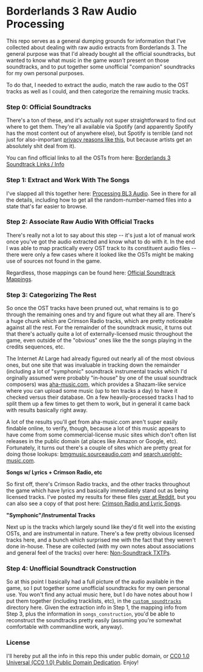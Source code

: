 Borderlands 3 Raw Audio Processing
==================================

This repo serves as a general dumping grounds for information that I've
collected about dealing with raw audio extracts from Borderlands 3.
The general purpose was that I'd already bought all the official
soundtracks, but wanted to know what music in the game *wasn't* present
on those soundtracks, and to put together some unofficial "companion"
soundtracks for my own personal purposes.

To do that, I needed to extract the audio, match the raw audio to the OST
tracks as well as I could, and then categorize the remaining music tracks.

### Step 0: Official Soundtracks

There's a ton of these, and it's actually not super straightforward
to find out where to get them.  They're all available via Spotify (and
apparently Spotify has the most content out of anywhere else), but
Spotify is terrible (and not just for also-important
[privacy reasons like this](https://www.wired.com/story/spotify-tracking-how-to-stop-it/amp),
but because artists get an absolutely shit deal from it).

You can find official links to all the OSTs from here:
[Borderlands 3 Soundtrack Links / Info](soundtrack_sources.md)

### Step 1: Extract and Work With The Songs

I've slapped all this together here: [Processing BL3 Audio](processing_bl3_audio.md).
See in there for all the details, including how to get all the random-number-named
files into a state that's far easier to browse.

### Step 2: Associate Raw Audio With Official Tracks

There's really not a lot to say about this step -- it's just a lot of
manual work once you've got the audio extracted and know what to do
with it.  In the end I was able to map practically every OST track to
its constituent audio files -- there were only a few cases where it
looked like the OSTs might be making use of sources not found in the
game.

Regardless, those mappings can be found here: [Official Soundtrack Mappings](official_st_mapping.txt).

### Step 3: Categorizing The Rest

So once the OST tracks have been pruned out, what remains is to go
through the remaining ones and try and figure out what they all are.
There's a huge chunk which are Crimson Radio tracks, which are pretty
noticeable against all the rest.  For the remainder of the soundtrack
music, it turns out that there's actually quite a lot of
externally-licensed music throughout the game, even outside of the
"obvious" ones like the the songs playing in the credits sequences, etc.

The Internet At Large had already figured out nearly all of the most
obvious ones, but one site that was invaluable in tracking down the
remainder (including a lot of "symphonic" soundtrack instrumental tracks
which I'd orginally assumed were probably "in-house" by one of the usual
soundtrack composers) was [aha-music.com](https://www.aha-music.com/identify-songs-music-recognition-online),
which provides a Shazam-like service where you can upload some music (up
to ten tracks a day) to have it checked versus their database.  On a
few heavily-processed tracks I had to split them up a few times to get
them to work, but in general it came back with results basically right
away.

A lot of the results you'll get from aha-music.com aren't super easily
findable online, to verify, though, because a lot of this music appears
to have come from some commercial-license music sites which don't often
list releases in the public domain (at places like Amazon or Google, etc).
Fortunately, it turns out there's a couple of sites which are pretty
great for doing those lookups: [bmgmusic.sourceaudio.com](https://bmgmusic.sourceaudio.com/#!home)
and [search.upright-music.com](https://search.upright-music.com/).

**Songs w/ Lyrics + Crimson Radio, etc**

So first off, there's Crimson Radio tracks, and the other tracks throughout
the game which have lyrics and basically immediately stand out as being
licensed tracks.  I've posted my results for these files
[over at Reddit](https://www.reddit.com/r/borderlands3/comments/ospmu0/bl3_nonsoundtrackd_real_song_index_crimson_radio/),
but you can also see a copy of that post here: [Crimson Radio and Lyric Songs](crimson_radio_and_lyric_songs.md).

**"Symphonic"/Instrumental Tracks**

Next up is the tracks which largely sound like they'd fit well into the
existing OSTs, and are instrumental in nature.  There's a few pretty
obvious licensed tracks here, and a bunch which surprised me with the
fact that they weren't done in-house.  These are collected (with my own
notes about associations and general feel of the tracks) over here:
[Non-Soundtrack TXTPs](non_soundtrack_txtps.txt).

### Step 4: Unofficial Soundtrack Construction

So at this point I basically had a full picture of the audio available
in the game, so I put together some unofficial soundtracks for my own
personal use.  You won't find any actual music here, but I do have notes
about how I put them together (including tracklists, etc), in the
[`custom_soundtracks`](custom_soundtracks) directory here.  Given the
extraction info in Step 1, the mapping info from Step 3, plus the
information in `songs_construction`, you'd be able to reconstruct the
soundtracks pretty easily (assuming you're somewhat comfortable with
commandline work, anyway).

### License

I'll hereby put all the info in this repo this under public domain, or
[CC0 1.0 Universal (CC0 1.0) Public Domain Dedication](https://creativecommons.org/publicdomain/zero/1.0/).
Enjoy!

